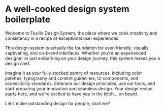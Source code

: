 # A well-cooked design system boilerplate

Welcome to Fusillo Design System, the place where we cook creativity and consistency in a recipe of exceptional user experiences.

This design system is actually the foundation for user-friendly, visually captivating, and on-brand interfaces. Whether you're an experienced designer or just embarking on your design journey, this system makes you a design chef.

Imagine it as your fully stocked pantry of resources, including color palettes, typography and content guidelines, UI components, and accessibility standards. Embrace our design principles, use our tools, and start preparing your innovation and seamless design. Your design recipe starts here, and we're excited to have you in the kitch… on board.

Let’s make outstanding design for people, shall we?
